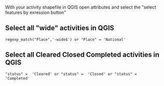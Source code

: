 
With your activity shapefile in QGIS open attributes and select the "select features by exression button"

## Select all "wide" activities in QGIS
`regexp_match("Place",'-wide$') or "Place" = 'National'`

## Select all Cleared Closed Completed activities in QGIS
`"status" =  'Cleared' or "status" =  'Closed' or "status" = 'Completed'`
